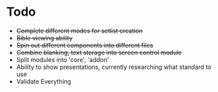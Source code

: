 # Todo

* ~~Complete different modes for setlist creation~~
* ~~Bible viewing ability~~
* ~~Spin out different components into different files~~
* ~~Combine blanking, text storage into screen control module~~
* Split modules into 'core', 'addon'
* Ability to show presentations, currently researching what standard to use
* Validate Everything
